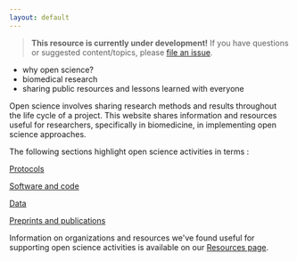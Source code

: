 ```yaml
---
layout: default
---
```


> **This resource is currently under development!**
> If you have questions or suggested content/topics,
> please [file an issue](https://github.com/chanzuckerberg/open-science/issues).

- why open science?
- biomedical research
- sharing public resources and lessons learned with everyone

Open science involves sharing research methods and results throughout the life cycle of a project.
This website shares information and resources useful for researchers,
specifically in biomedicine,
in implementing open science approaches.

The following sections highlight open science activities in terms :

[Protocols](protocols)

[Software and code](code)

[Data](data)

[Preprints and publications](publications)

Information on organizations and resources we've found useful for supporting
open science activities is available on our [Resources page](resources.md).
